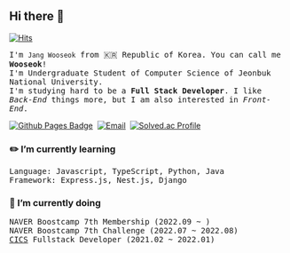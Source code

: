 ## Hi there 👋

[![Hits](https://hits.seeyoufarm.com/api/count/incr/badge.svg?url=https%3A%2F%2Fgithub.com%2Fwkddntjr1123%2Fhit-counter&count_bg=%2379C83D&title_bg=%23555555&icon=&icon_color=%23E7E7E7&title=hits&edge_flat=false)](https://hits.seeyoufarm.com)
<br/>

<samp>I'm `Jang Wooseok` from 🇰🇷 Republic of Korea. You can call me **Wooseok**!  
I'm Undergraduate Student of Computer Science of Jeonbuk National University.  
I'm studying hard to be a **Full Stack Developer**. I like *Back-End* things more, but I am also interested in *Front-End*.</samp>    

[![Github Pages Badge](https://img.shields.io/badge/Blog-2c384a?style=flat-square&logo=GitHub&logoColor=ffffff)](https://wkddntjr1123.github.io)&nbsp;
[![Email](http://img.shields.io/badge/-wkddntjr1123@gmail.com-4885ed?style=flat-square&logo=gmail&link=mailto:wkddntjr1123@gmail.com)](mailto:wkddntjr1123@gmail.com)&nbsp;
[![Solved.ac Profile](http://mazassumnida.wtf/api/mini/generate_badge?boj=wkddntjr1123)](https://solved.ac/wkddntjr1123)
<br/>
### ✏️ I’m currently learning  
<samp>Language: Javascript, TypeScript, Python, Java</samp>   
<samp>Framework: Express.js, Nest.js, Django</samp>  

### 📌 I’m currently doing  
<samp>NAVER Boostcamp 7th Membership (2022.09 ~ )</samp>  
<samp>NAVER Boostcamp 7th Challenge (2022.07 ~ 2022.08)</samp>   
<samp>[CICS](https://cics.center) Fullstack Developer (2021.02 ~ 2022.01)</samp>  
